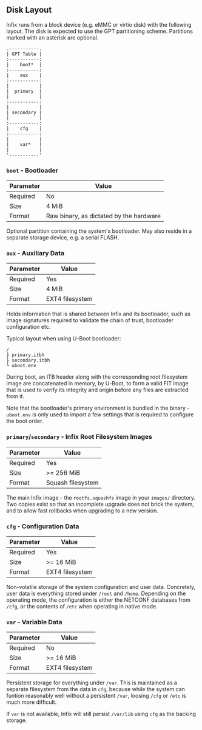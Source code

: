 Disk Layout
-----------

Infix runs from a block device (e.g. eMMC or virtio disk) with the
following layout. The disk is expected to use the GPT partitioning
scheme. Partitions marked with an asterisk are optional.

    .-----------.
	| GPT Table |
	:-----------:
	|    boot*  |
	:-----------:
	|    aux    |
	:-----------:
	|           |
	|  primary  |
	|           |
	:-----------:
	|           |
	| secondary |
	|           |
	:-----------:
	|    cfg    |
	:-----------:
	|           |
	|    var*   |
	|           |
	'-----------'

### `boot` - Bootloader

| Parameter | Value                                   |
|-----------|-----------------------------------------|
| Required  | No                                      |
| Size      | 4 MiB                                   |
| Format    | Raw binary, as dictated by the hardware |

Optional partition containing the system's bootloader. May also reside
in a separate storage device, e.g. a serial FLASH.


### `aux` - Auxiliary Data

| Parameter | Value           |
|-----------|-----------------|
| Required  | Yes             |
| Size      | 4 MiB           |
| Format    | EXT4 filesystem |

Holds information that is shared between Infix and its bootloader,
such as image signatures required to validate the chain of trust,
bootloader configuration etc.

Typical layout when using U-Boot bootloader:

    /
    ├ primary.itbh
	├ secondary.itbh
	└ uboot.env

During boot, an ITB header along with the corresponding root
filesystem image are concatenated in memory, by U-Boot, to form a
valid FIT image that is used to verify its integrity and origin before
any files are extracted from it.

Note that the bootloader's primary environment is bundled in the
binary - `uboot.env` is only used to import a few settings that is
required to configure the boot order.


### `primary`/`secondary` - Infix Root Filesystem Images

| Parameter | Value             |
|-----------|-------------------|
| Required  | Yes               |
| Size      | >= 256 MiB        |
| Format    | Squash filesystem |

The main Infix image - the `rootfs.squashfs` image in your `images/`
directory. Two copies exist so that an incomplete upgrade does not
brick the system, and to allow fast rollbacks when upgrading to a new
version.


### `cfg` - Configuration Data

| Parameter | Value           |
|-----------|-----------------|
| Required  | Yes             |
| Size      | >= 16 MiB       |
| Format    | EXT4 filesystem |

Non-volatile storage of the system configuration and user
data. Concretely, user data is everything stored under `/root` and
`/home`. Depending on the operating mode, the configuration is either
the NETCONF databases from `/cfg`, or the contents of `/etc` when
operating in native mode.


### `var` - Variable Data

| Parameter | Value           |
|-----------|-----------------|
| Required  | No              |
| Size      | >= 16 MiB       |
| Format    | EXT4 filesystem |

Persistent storage for everything under `/var`. This is maintained as
a separate filesystem from the data in `cfg`, because while the system
can funtion reasonably well without a persistent `/var`, loosing
`/cfg` or `/etc` is much more difficult.

If `var` is not available, Infix will still persist `/var/lib` using
`cfg` as the backing storage.

